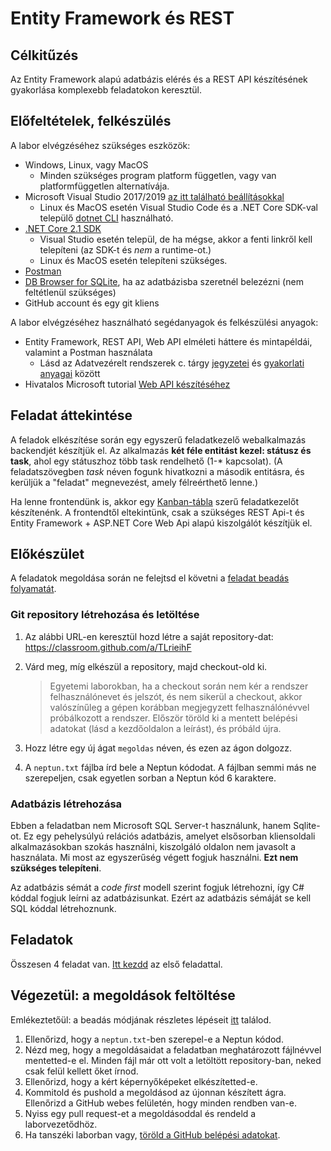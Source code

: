 # Entity Framework és REST

## Célkitűzés

Az Entity Framework alapú adatbázis elérés és a REST API készítésének gyakorlása komplexebb feladatokon keresztül.

## Előfeltételek, felkészülés

A labor elvégzéséhez szükséges eszközök:

- Windows, Linux, vagy MacOS
  - Minden szükséges program platform független, vagy van platformfüggetlen alternatívája.
- Microsoft Visual Studio 2017/2019 [az itt található beállításokkal](../VisualStudio-install.md)
  - Linux és MacOS esetén Visual Studio Code és a .NET Core SDK-val települő [dotnet CLI](https://docs.microsoft.com/en-us/dotnet/core/tools/?tabs=netcore2x) használható.
- [.NET Core 2.1 SDK](https://dotnet.microsoft.com/download/dotnet-core/2.1)
  - Visual Studio esetén települ, de ha mégse, akkor a fenti linkről kell telepíteni (az SDK-t és _nem_ a runtime-ot.)
  - Linux és MacOS esetén telepíteni szükséges.
- [Postman](https://www.getpostman.com/)
- [DB Browser for SQLite](https://sqlitebrowser.org/), ha az adatbázisba szeretnél belezézni (nem feltétlenül szükséges)
- GitHub account és egy git kliens

A labor elvégzéséhez használható segédanyagok és felkészülési anyagok:

- Entity Framework, REST API, Web API elméleti háttere és mintapéldái, valamint a Postman használata
  - Lásd az Adatvezérelt rendszerek c. tárgy [jegyzetei](https://www.aut.bme.hu/Course/adatvezerelt) és [gyakorlati anyagai](https://bmeviauac01.github.io/gyakorlatok/) között
- Hivatalos Microsoft tutorial [Web API készítéséhez](https://docs.microsoft.com/en-us/aspnet/core/tutorials/first-web-api?view=aspnetcore-2.1&tabs=visual-studio)

## Feladat áttekintése

A feladok elkészítése során egy egyszerű feladatkezelő webalkalmazás backendjét készítjük el. Az alkalmazás **két féle entitást kezel: státusz és task**, ahol egy státuszhoz több task rendelhető (1-\* kapcsolat). (A feladatszövegben _task_ néven fogunk hivatkozni a második entitásra, és kerüljük a "feladat" megnevezést, amely félreérthető lenne.)

Ha lenne frontendünk is, akkor egy [Kanban-tábla](https://en.wikipedia.org/wiki/Kanban_board) szerű feladatkezelőt készítenénk. A frontendtől eltekintünk, csak a szükséges REST Api-t és Entity Framework + ASP.NET Core Web Api alapú kiszolgálót készítjük el.

## Előkészület

A feladatok megoldása során ne felejtsd el követni a [feladat beadás folyamatát](../GitHub-hasznalat.md).

### Git repository létrehozása és letöltése

1. Az alábbi URL-en keresztül hozd létre a saját repository-dat: <https://classroom.github.com/a/TLrieihF>

1. Várd meg, míg elkészül a repository, majd checkout-old ki.

   > Egyetemi laborokban, ha a checkout során nem kér a rendszer felhasználónevet és jelszót, és nem sikerül a checkout, akkor valószínűleg a gépen korábban megjegyzett felhasználónévvel próbálkozott a rendszer. Először töröld ki a mentett belépési adatokat (lásd a kezdőoldalon a leírást), és próbáld újra.

1. Hozz létre egy új ágat `megoldas` néven, és ezen az ágon dolgozz.

1. A `neptun.txt` fájlba írd bele a Neptun kódodat. A fájlban semmi más ne szerepeljen, csak egyetlen sorban a Neptun kód 6 karaktere.

### Adatbázis létrehozása

Ebben a feladatban nem Microsoft SQL Server-t használunk, hanem Sqlite-ot. Ez egy pehelysúlyú relációs adatbázis, amelyet elsősorban kliensoldali alkalmazásokban szokás használni, kiszolgáló oldalon nem javasolt a használata. Mi most az egyszerűség végett fogjuk használni. **Ezt nem szükséges telepíteni**.

Az adatbázis sémát a _code first_ modell szerint fogjuk létrehozni, így C# kóddal fogjuk leírni az adatbázisunkat. Ezért az adatbázis sémáját se kell SQL kóddal létrehoznunk.

## Feladatok

Összesen 4 feladat van. [Itt kezdd](Feladat-1.md) az első feladattal.

## Végezetül: a megoldások feltöltése

Emlékeztetőül: a beadás módjának részletes lépéseit [itt](../GitHub-hasznalat.md#a-megoldás-beadása) találod.

1. Ellenőrizd, hogy a `neptun.txt`-ben szerepel-e a Neptun kódod.
1. Nézd meg, hogy a megoldásaidat a feladatban meghatározott fájlnévvel mentetted-e el. Minden fájl már ott volt a letöltött repository-ban, neked csak felül kellett őket írnod.
1. Ellenőrizd, hogy a kért képernyőképeket elkészítetted-e.
1. Kommitold és pushold a megoldásod az újonnan készített ágra. Ellenőrizd a GitHub webes felületén, hogy minden rendben van-e.
1. Nyiss egy pull request-et a megoldásoddal és rendeld a laborvezetődhöz.
1. Ha tanszéki laborban vagy, [töröld a GitHub belépési adatokat](../README.md#egyetemi-laborokban-github-belépési-adatok-törlése).
